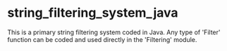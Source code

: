 # string_filtering_system_java
This is a primary string filtering system coded in Java. Any type of 'Filter' function can be coded and used directly in the 'Filtering' module.
